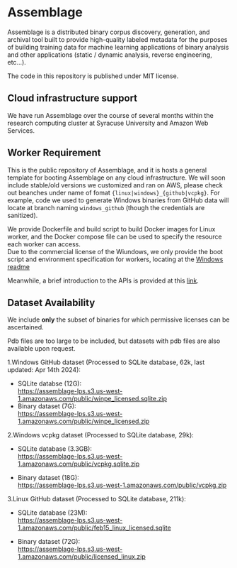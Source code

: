 # Assemblage

Assemblage is a distributed binary corpus discovery, generation, and archival tool built to provide high-quality labeled metadata for the purposes of building training data for machine learning applications of binary analysis and other applications (static / dynamic analysis, reverse engineering, etc...).

The code in this repository is published under MIT license.

## Cloud infrastructure support

We have run Assemblage over the course of several months within the research computing cluster at Syracuse University and Amazon Web Services. 

## Worker Requirement

This is the public repository of Assemblage, and it is hosts a general template for booting Assemblage on any cloud infrastructure. We will soon include stable/old versions we customized and ran on AWS, please check out beanches under name of fomat `{linux|windows}_{github|vcpkg}`. For example, code we used to generate Windows binaries from GitHub data will locate at branch naming `windows_github` (though the credentials are sanitized).

We provide Dockerfile and build script to build Docker images for Linux worker, and the Docker compose file can be used to specify the resource each worker can access.  
Due to the commercial license of the Wiundows, we only provide the boot script and environment specification for workers, locating at the [Windows readme](assemblage/windows/README.md)

Meanwhile, a brief introduction to the APIs is provided at this [link](assemblage/README.md).

## Dataset Availability

We include __only__ the subset of binaries for which permissive licenses can be ascertained. 

Pdb files are too large to be included, but datasets with pdb files are also available upon request.

1.Windows GitHub dataset (Processed to SQLite database, 62k, last updated: Apr 14th 2024):  
*   SQLite databse (12G):  
https://assemblage-lps.s3.us-west-1.amazonaws.com/public/winpe_licensed.sqlite.zip
*   Binary dataset (7G):  
https://assemblage-lps.s3.us-west-1.amazonaws.com/public/winpe_licensed.zip

2.Windows vcpkg dataset (Processed to SQLite database, 29k):

*   SQLite database (3.3GB):  
https://assemblage-lps.s3.us-west-1.amazonaws.com/public/vcpkg.sqlite.zip

*   Binary dataset (18G):  
https://assemblage-lps.s3.us-west-1.amazonaws.com/public/vcpkg.zip

3.Linux GitHub dataset (Processed to SQLite database, 211k):

*   SQLite database (23M):  
https://assemblage-lps.s3.us-west-1.amazonaws.com/public/feb15_linux_licensed.sqlite

*   Binary dataset (72G):  
https://assemblage-lps.s3.us-west-1.amazonaws.com/public/licensed_linux.zip

